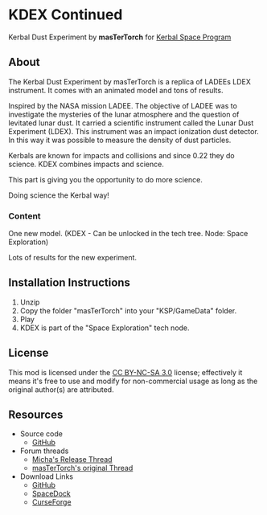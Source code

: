 # KDEX Continued
Kerbal Dust Experiment by **masTerTorch** for [Kerbal Space Program](http://kerbalspaceprogram.com)

## About
The Kerbal Dust Experiment by masTerTorch is a replica of LADEEs LDEX instrument. It comes with an animated model and tons of results.

Inspired by the NASA mission LADEE. The objective of LADEE was to investigate the mysteries of the lunar atmosphere and the question of levitated lunar dust. It carried a scientific instrument called the Lunar Dust Experiment (LDEX). This instrument was an impact ionization dust detector. In this way it was possible to measure the density of dust particles.

Kerbals are known for impacts and collisions and since 0.22 they do science. KDEX combines impacts and science.

This part is giving you the opportunity to do more science.

Doing science the Kerbal way!

### Content

One new model. (KDEX - Can be unlocked in the tech tree. Node: Space Exploration)

Lots of results for the new experiment. 

## Installation Instructions
1. Unzip
2. Copy the folder "masTerTorch" into your "KSP/GameData" folder.
3. Play
4. KDEX is part of the "Space Exploration" tech node.

## License
This mod is licensed under the [CC BY-NC-SA 3.0](https://creativecommons.org/licenses/by-nc-sa/3.0/) license; effectively it means it's free to use and modify for non-commercial usage as long as the original author(s) are attributed.

## Resources
* Source code
  + [GitHub]()
* Forum threads
  + [Micha's Release Thread](https://forum.kerbalspaceprogram.com/index.php?showtopic=166619)
  + [masTerTorch's original Thread](https://forum.kerbalspaceprogram.com/index.php?showtopic=50039)
* Download Links
  + [GitHub]()
  + [SpaceDock]()
  + [CurseForge]()
